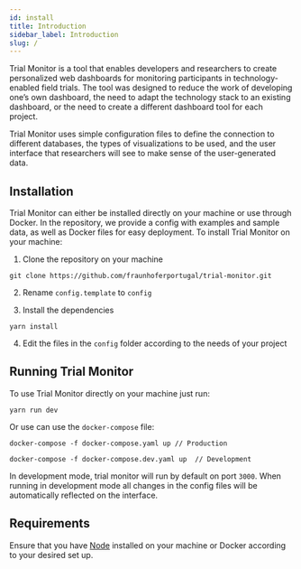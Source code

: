 ```yaml
---
id: install
title: Introduction
sidebar_label: Introduction
slug: /
---
```


Trial Monitor is a tool that enables developers and researchers to create personalized web dashboards for monitoring participants in technology-enabled field trials. The tool was designed to reduce the work of developing one’s own dashboard, the need to adapt the technology stack to an existing dashboard, or the need to create a different dashboard tool for each project.

Trial Monitor uses simple configuration files to define the connection to different databases, the types of visualizations to be used, and the user interface that researchers will see to make sense of the user-generated data.

## Installation

Trial Monitor can either be installed directly on your machine or use through Docker. In the repository, we provide a config with examples and sample data, as well as Docker files for easy deployment. To install Trial Monitor on your machine:


1. Clone the repository on your machine

````
git clone https://github.com/fraunhoferportugal/trial-monitor.git
````

2. Rename `config.template` to `config`

3. Install the dependencies

````
yarn install
````

4. Edit the files in the `config` folder according to the needs of your project

## Running Trial Monitor

To use Trial Monitor directly on your machine just run:

```
yarn run dev
```

Or use can use the `docker-compose` file:

```
docker-compose -f docker-compose.yaml up // Production

docker-compose -f docker-compose.dev.yaml up  // Development
```

In development mode, trial monitor will run by default on port `3000`. When running in development mode all changes in the config files will be automatically reflected on the interface.

## Requirements
Ensure that you have [Node](https://nodejs.org/) installed on your machine or Docker according to your desired set up.

